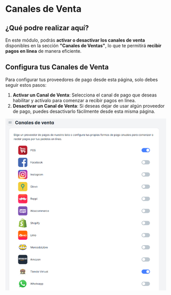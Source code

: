 # Canales de Venta

## ¿Qué podre realizar aquí?

En este módulo, podrás **activar o desactivar los canales de venta** disponibles en la sección **"Canales de Ventas"**, lo que te permitirá **recibir pagos en línea** de manera eficiente.

## Configura tus Canales de Venta

Para configurar tus proveedores de pago desde esta página, solo debes seguir estos pasos:

1. **Activar un Canal de Venta**: Selecciona el canal de pago que deseas habilitar y actívalo para comenzar a recibir pagos en línea.
2. **Desactivar un Canal de Venta**: Si deseas dejar de usar algún proveedor de pago, puedes desactivarlo fácilmente desde esta misma página.

![canales](./img9/canales.png)
